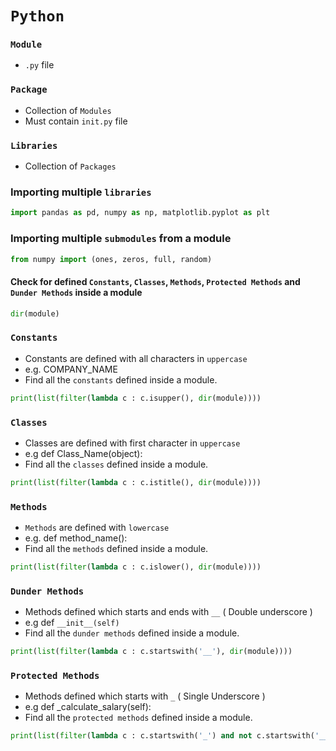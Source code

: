 # `Python`

### `Module`
- `.py` file

### `Package`
- Collection of `Modules`
- Must contain `init.py` file

### `Libraries`
- Collection of `Packages`

### Importing multiple `libraries`
```python
import pandas as pd, numpy as np, matplotlib.pyplot as plt
```

### Importing multiple `submodules` from a module
```python
from numpy import (ones, zeros, full, random)
```

#### Check for defined `Constants`, `Classes`, `Methods`, `Protected Methods` and `Dunder Methods` inside a module
```python
dir(module)
```

### `Constants`
- Constants are defined with all characters in `uppercase`
- e.g. COMPANY_NAME
- Find all the `constants` defined inside a module.
```python
print(list(filter(lambda c : c.isupper(), dir(module))))
```

### `Classes`
- Classes are defined with first character in `uppercase`
- e.g def Class_Name(object):
- Find all the `classes` defined inside a module.
```python
print(list(filter(lambda c : c.istitle(), dir(module))))
```

### `Methods`
- `Methods` are defined with `lowercase`
- e.g. def method_name():
- Find all the `methods` defined inside a module.
```python
print(list(filter(lambda c : c.islower(), dir(module))))
```

### `Dunder Methods`
- Methods defined which starts and ends with `__` ( Double underscore )
- e.g def `__init__(self)`
- Find all the `dunder methods` defined inside a module.
```python
print(list(filter(lambda c : c.startswith('__'), dir(module))))
```

### `Protected Methods`
- Methods defined which starts with `_` ( Single Underscore )
- e.g def \_calculate_salary(self):
- Find all the `protected methods` defined inside a module.
```python
print(list(filter(lambda c : c.startswith('_') and not c.startswith('__'), dir(module))))
``` 

